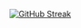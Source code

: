 [![GitHub Streak](https://github-readme-streak-stats.herokuapp.com?user=searchsakib&theme=gruvbox-duo)](https://git.io/streak-stats)
